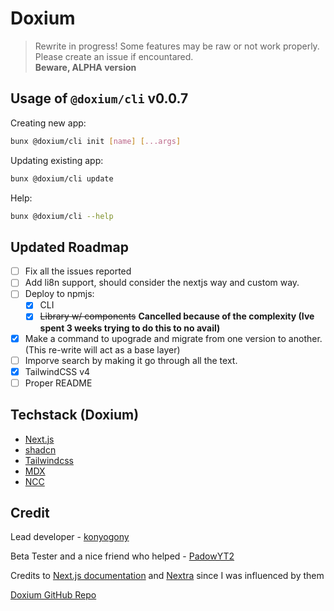 # Doxium

> Rewrite in progress! Some features may be raw or not work properly. Please create an issue if encountared. \
> **Beware, ALPHA version**
## Usage of `@doxium/cli` v0.0.7
Creating new app:
```sh
bunx @doxium/cli init [name] [...args]
```

Updating existing app:
```sh
bunx @doxium/cli update
```

Help:
```sh
bunx @doxium/cli --help
```

## Updated Roadmap

-   [ ] Fix all the issues reported
-   [ ] Add li8n support, should consider the nextjs way and custom way.
-   [ ] Deploy to npmjs:
    -   [x] CLI
    -   [x] ~~Library w/ components~~ **Cancelled because of the complexity (Ive spent 3 weeks trying to do this to no avail)**
-   [x] Make a command to upograde and migrate from one version to another. (This re-write will act as a base layer)
-   [ ] Imporve search by making it go through all the text.
-   [x] TailwindCSS v4
-   [ ] Proper README

## Techstack (Doxium)

-   [Next.js](https://nextjs.org/)
-   [shadcn](https://ui.shadcn.com/)
-   [Tailwindcss](https://tailwindcss.com/)
-   [MDX](https://mdxjs.com/)
-   [NCC](https://www.npmjs.com/package/@vercel/ncc)

## Credit

Lead developer - [konyogony](https://github.com/konyogony)

Beta Tester and a nice friend who helped - [PadowYT2](https://github.com/padowyt2)

Credits to [Next.js documentation](https://nextjs.org/docs) and [Nextra](https://nextra.site/docs) since I was influenced by them

[Doxium GitHub Repo](https://github.com/konyogony/Doxium)
